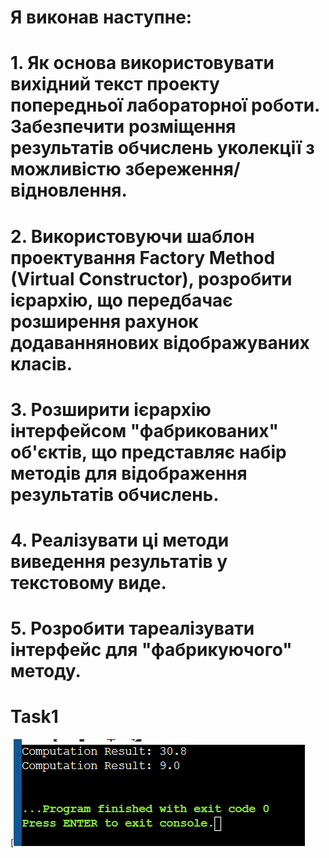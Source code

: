 # Я виконав наступне:
# 1. Як основа використовувати вихідний текст проекту попередньої лабораторної роботи. Забезпечити розміщення результатів обчислень уколекції з можливістю збереження/відновлення.
# 2. Використовуючи шаблон проектування Factory Method (Virtual Constructor), розробити ієрархію, що передбачає розширення рахунок додаваннянових відображуваних класів.
# 3. Розширити ієрархію інтерфейсом "фабрикованих" об'єктів, що представляє набір методів для відображення результатів обчислень.
# 4. Реалізувати ці методи виведення результатів у текстовому виде.
# 5. Розробити тареалізувати інтерфейс для "фабрикуючого" методу.

# Task1
[![](https://github.com/xxxx3423/javaproject1/blob/main/Pr3/img/1.png?raw=true)
